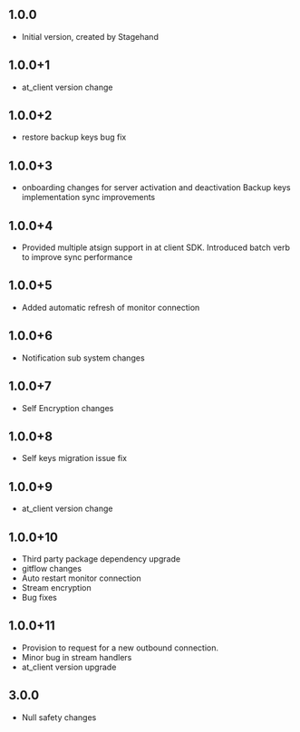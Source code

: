 ## 1.0.0
- Initial version, created by Stagehand
## 1.0.0+1
- at_client version change
## 1.0.0+2
- restore backup keys bug fix
## 1.0.0+3
- onboarding changes for server activation and deactivation Backup keys implementation sync improvements
## 1.0.0+4
- Provided multiple atsign support in at client SDK. Introduced batch verb to improve sync performance
## 1.0.0+5
- Added automatic refresh of monitor connection
## 1.0.0+6
- Notification sub system changes
## 1.0.0+7
- Self Encryption changes
## 1.0.0+8
- Self keys migration issue fix
## 1.0.0+9
- at_client version change
## 1.0.0+10
- Third party package dependency upgrade
- gitflow changes
- Auto restart monitor connection
- Stream encryption
- Bug fixes
## 1.0.0+11
- Provision to request for a new outbound connection.
- Minor bug in stream handlers
- at_client version upgrade
## 3.0.0
- Null safety changes